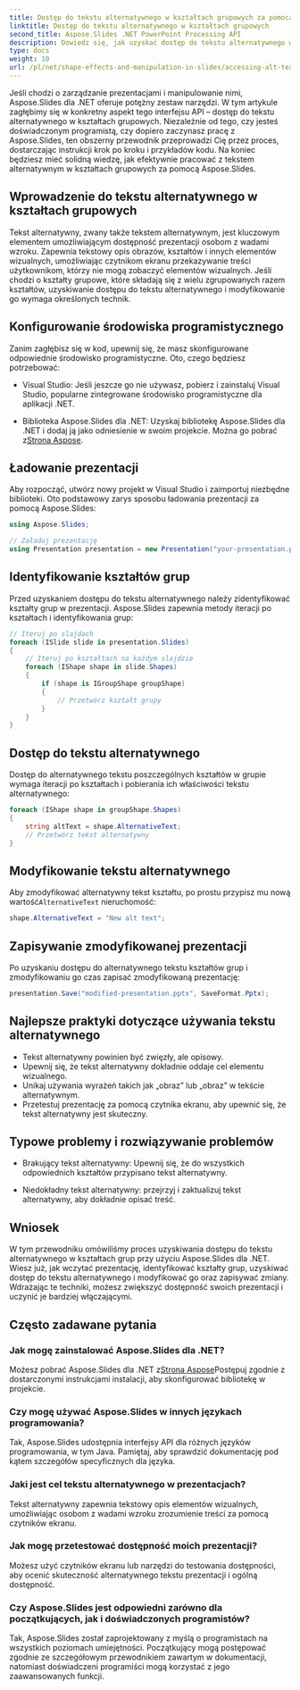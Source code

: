 ```yaml
---
title: Dostęp do tekstu alternatywnego w kształtach grupowych za pomocą Aspose.Slides
linktitle: Dostęp do tekstu alternatywnego w kształtach grupowych
second_title: Aspose.Slides .NET PowerPoint Processing API
description: Dowiedz się, jak uzyskać dostęp do tekstu alternatywnego w kształtach grupowych za pomocą Aspose.Slides dla .NET. Przewodnik krok po kroku z przykładami kodu.
type: docs
weight: 10
url: /pl/net/shape-effects-and-manipulation-in-slides/accessing-alt-text-group-shapes/
---
```


Jeśli chodzi o zarządzanie prezentacjami i manipulowanie nimi, Aspose.Slides dla .NET oferuje potężny zestaw narzędzi. W tym artykule zagłębimy się w konkretny aspekt tego interfejsu API – dostęp do tekstu alternatywnego w kształtach grupowych. Niezależnie od tego, czy jesteś doświadczonym programistą, czy dopiero zaczynasz pracę z Aspose.Slides, ten obszerny przewodnik przeprowadzi Cię przez proces, dostarczając instrukcji krok po kroku i przykładów kodu. Na koniec będziesz mieć solidną wiedzę, jak efektywnie pracować z tekstem alternatywnym w kształtach grupowych za pomocą Aspose.Slides.

## Wprowadzenie do tekstu alternatywnego w kształtach grupowych

Tekst alternatywny, zwany także tekstem alternatywnym, jest kluczowym elementem umożliwiającym dostępność prezentacji osobom z wadami wzroku. Zapewnia tekstowy opis obrazów, kształtów i innych elementów wizualnych, umożliwiając czytnikom ekranu przekazywanie treści użytkownikom, którzy nie mogą zobaczyć elementów wizualnych. Jeśli chodzi o kształty grupowe, które składają się z wielu zgrupowanych razem kształtów, uzyskiwanie dostępu do tekstu alternatywnego i modyfikowanie go wymaga określonych technik.

## Konfigurowanie środowiska programistycznego

Zanim zagłębisz się w kod, upewnij się, że masz skonfigurowane odpowiednie środowisko programistyczne. Oto, czego będziesz potrzebować:

- Visual Studio: Jeśli jeszcze go nie używasz, pobierz i zainstaluj Visual Studio, popularne zintegrowane środowisko programistyczne dla aplikacji .NET.

-  Biblioteka Aspose.Slides dla .NET: Uzyskaj bibliotekę Aspose.Slides dla .NET i dodaj ją jako odniesienie w swoim projekcie. Można go pobrać z[Strona Aspose](https://reference.aspose.com/slides/net/).

## Ładowanie prezentacji

Aby rozpocząć, utwórz nowy projekt w Visual Studio i zaimportuj niezbędne biblioteki. Oto podstawowy zarys sposobu ładowania prezentacji za pomocą Aspose.Slides:

```csharp
using Aspose.Slides;

// Załaduj prezentację
using Presentation presentation = new Presentation("your-presentation.pptx");
```

## Identyfikowanie kształtów grup

Przed uzyskaniem dostępu do tekstu alternatywnego należy zidentyfikować kształty grup w prezentacji. Aspose.Slides zapewnia metody iteracji po kształtach i identyfikowania grup:

```csharp
// Iteruj po slajdach
foreach (ISlide slide in presentation.Slides)
{
    // Iteruj po kształtach na każdym slajdzie
    foreach (IShape shape in slide.Shapes)
    {
        if (shape is IGroupShape groupShape)
        {
            // Przetwórz kształt grupy
        }
    }
}
```

## Dostęp do tekstu alternatywnego

Dostęp do alternatywnego tekstu poszczególnych kształtów w grupie wymaga iteracji po kształtach i pobierania ich właściwości tekstu alternatywnego:

```csharp
foreach (IShape shape in groupShape.Shapes)
{
    string altText = shape.AlternativeText;
    // Przetwórz tekst alternatywny
}
```

## Modyfikowanie tekstu alternatywnego

 Aby zmodyfikować alternatywny tekst kształtu, po prostu przypisz mu nową wartość`AlternativeText` nieruchomość:

```csharp
shape.AlternativeText = "New alt text";
```

## Zapisywanie zmodyfikowanej prezentacji

Po uzyskaniu dostępu do alternatywnego tekstu kształtów grup i zmodyfikowaniu go czas zapisać zmodyfikowaną prezentację:

```csharp
presentation.Save("modified-presentation.pptx", SaveFormat.Pptx);
```

## Najlepsze praktyki dotyczące używania tekstu alternatywnego

- Tekst alternatywny powinien być zwięzły, ale opisowy.
- Upewnij się, że tekst alternatywny dokładnie oddaje cel elementu wizualnego.
- Unikaj używania wyrażeń takich jak „obraz” lub „obraz” w tekście alternatywnym.
- Przetestuj prezentację za pomocą czytnika ekranu, aby upewnić się, że tekst alternatywny jest skuteczny.

## Typowe problemy i rozwiązywanie problemów

- Brakujący tekst alternatywny: Upewnij się, że do wszystkich odpowiednich kształtów przypisano tekst alternatywny.

- Niedokładny tekst alternatywny: przejrzyj i zaktualizuj tekst alternatywny, aby dokładnie opisać treść.

## Wniosek

W tym przewodniku omówiliśmy proces uzyskiwania dostępu do tekstu alternatywnego w kształtach grup przy użyciu Aspose.Slides dla .NET. Wiesz już, jak wczytać prezentację, identyfikować kształty grup, uzyskiwać dostęp do tekstu alternatywnego i modyfikować go oraz zapisywać zmiany. Wdrażając te techniki, możesz zwiększyć dostępność swoich prezentacji i uczynić je bardziej włączającymi.

## Często zadawane pytania

### Jak mogę zainstalować Aspose.Slides dla .NET?

 Możesz pobrać Aspose.Slides dla .NET z[Strona Aspose](https://reference.aspose.com/slides/net/)Postępuj zgodnie z dostarczonymi instrukcjami instalacji, aby skonfigurować bibliotekę w projekcie.

### Czy mogę używać Aspose.Slides w innych językach programowania?

Tak, Aspose.Slides udostępnia interfejsy API dla różnych języków programowania, w tym Java. Pamiętaj, aby sprawdzić dokumentację pod kątem szczegółów specyficznych dla języka.

### Jaki jest cel tekstu alternatywnego w prezentacjach?

Tekst alternatywny zapewnia tekstowy opis elementów wizualnych, umożliwiając osobom z wadami wzroku zrozumienie treści za pomocą czytników ekranu.

### Jak mogę przetestować dostępność moich prezentacji?

Możesz użyć czytników ekranu lub narzędzi do testowania dostępności, aby ocenić skuteczność alternatywnego tekstu prezentacji i ogólną dostępność.

### Czy Aspose.Slides jest odpowiedni zarówno dla początkujących, jak i doświadczonych programistów?

Tak, Aspose.Slides został zaprojektowany z myślą o programistach na wszystkich poziomach umiejętności. Początkujący mogą postępować zgodnie ze szczegółowym przewodnikiem zawartym w dokumentacji, natomiast doświadczeni programiści mogą korzystać z jego zaawansowanych funkcji.